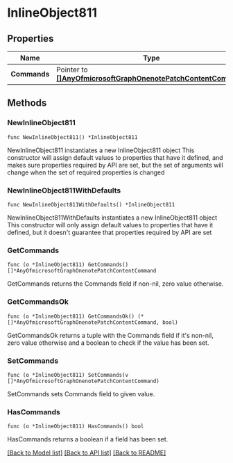 # InlineObject811

## Properties

Name | Type | Description | Notes
------------ | ------------- | ------------- | -------------
**Commands** | Pointer to [**[]AnyOfmicrosoftGraphOnenotePatchContentCommand**](AnyOfmicrosoftGraphOnenotePatchContentCommand.md) |  | [optional] 

## Methods

### NewInlineObject811

`func NewInlineObject811() *InlineObject811`

NewInlineObject811 instantiates a new InlineObject811 object
This constructor will assign default values to properties that have it defined,
and makes sure properties required by API are set, but the set of arguments
will change when the set of required properties is changed

### NewInlineObject811WithDefaults

`func NewInlineObject811WithDefaults() *InlineObject811`

NewInlineObject811WithDefaults instantiates a new InlineObject811 object
This constructor will only assign default values to properties that have it defined,
but it doesn't guarantee that properties required by API are set

### GetCommands

`func (o *InlineObject811) GetCommands() []*AnyOfmicrosoftGraphOnenotePatchContentCommand`

GetCommands returns the Commands field if non-nil, zero value otherwise.

### GetCommandsOk

`func (o *InlineObject811) GetCommandsOk() (*[]*AnyOfmicrosoftGraphOnenotePatchContentCommand, bool)`

GetCommandsOk returns a tuple with the Commands field if it's non-nil, zero value otherwise
and a boolean to check if the value has been set.

### SetCommands

`func (o *InlineObject811) SetCommands(v []*AnyOfmicrosoftGraphOnenotePatchContentCommand)`

SetCommands sets Commands field to given value.

### HasCommands

`func (o *InlineObject811) HasCommands() bool`

HasCommands returns a boolean if a field has been set.


[[Back to Model list]](../README.md#documentation-for-models) [[Back to API list]](../README.md#documentation-for-api-endpoints) [[Back to README]](../README.md)


